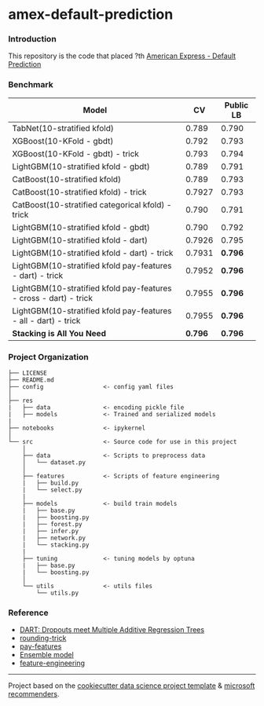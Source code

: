 # amex-default-prediction
### Introduction
This repository is the code that placed ?th [American Express - Default Prediction](https://www.kaggle.com/competitions/amex-default-prediction/overview)

### Benchmark
|Model|CV|Public LB|
|-----|--|------|
|TabNet(10-stratified kfold)|0.789|0.790|
|XGBoost(10-KFold - gbdt)|0.792|0.793|
|XGBoost(10-KFold - gbdt) - trick|0.793|0.794|
|LightGBM(10-stratified kfold - gbdt)|0.789|0.791|
|CatBoost(10-stratified kfold)|0.789|0.793|
|CatBoost(10-stratified kfold) - trick|0.7927|0.793|
|CatBoost(10-stratified categorical kfold) - trick|0.790|0.791|
|LightGBM(10-stratified kfold - gbdt)|0.790|0.792|
|LightGBM(10-stratified kfold - dart)|0.7926|0.795|
|LightGBM(10-stratified kfold - dart) - trick|0.7931|**0.796**|
|LightGBM(10-stratified kfold pay-features - dart) - trick|0.7952|**0.796**|
|LightGBM(10-stratified kfold pay-features - cross - dart) - trick|0.7955|**0.796**|
|LightGBM(10-stratified kfold pay-features - all - dart) - trick|0.7955|**0.796**|
|**Stacking is All You Need**|**0.796**|**0.796**|

### Project Organization
```
├── LICENSE
├── README.md
├── config                 <- config yaml files
│
├── res
|   ├── data               <- encoding pickle file
|   ├── models             <- Trained and serialized models
|
├── notebooks              <- ipykernel
│
└── src                    <- Source code for use in this project
    │
    ├── data               <- Scripts to preprocess data
    │   └── dataset.py
    │
    ├── features           <- Scripts of feature engineering
    |   ├── build.py
    |   └── select.py
    |
    ├── models             <- build train models
    |   ├── base.py
    |   ├── boosting.py
    |   ├── forest.py
    |   ├── infer.py
    |   ├── network.py
    |   └── stacking.py
    |
    ├── tuning             <- tuning models by optuna
    |   ├── base.py
    |   └── boosting.py
    │
    └── utils              <- utils files
        └── utils.py
```

### Reference
+ [DART: Dropouts meet Multiple Additive Regression Trees](https://arxiv.org/abs/1505.01866)
+ [rounding-trick](https://www.kaggle.com/code/jiweiliu/amex-catboost-rounding-trick)
+ [pay-features](https://www.kaggle.com/code/jiweiliu/rapids-cudf-feature-engineering-xgb)
+ [Ensemble model](https://www.sciencedirect.com/science/article/pii/S0957417421003407)
+ [feature-engineering](https://www.kaggle.com/code/susnato/amex-data-preprocesing-feature-engineering)
--------
Project based on the [cookiecutter data science project template](https://drivendata.github.io/cookiecutter-data-science/) & [microsoft recommenders](https://github.com/microsoft/recommenders/tree/main/recommenders).
